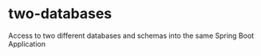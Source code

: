 # two-databases
Access to two different databases and schemas into the same Spring Boot Application
